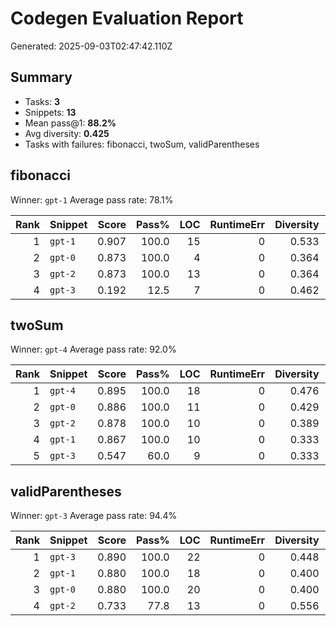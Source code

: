 # Codegen Evaluation Report
Generated: 2025-09-03T02:47:42.110Z

## Summary
- Tasks: **3**
- Snippets: **13**
- Mean pass@1: **88.2%**
- Avg diversity: **0.425**
- Tasks with failures: fibonacci, twoSum, validParentheses

## fibonacci
Winner: `gpt-1`
Average pass rate: 78.1%

| Rank | Snippet | Score | Pass% | LOC | RuntimeErr | Diversity | Consistency |
|----:|:-------|-----:|----:|----:|----------:|---------:|-----------:|
| 1 | `gpt-1` | 0.907 | 100.0 | 15 | 0 | 0.533 | 0.000 |
| 2 | `gpt-0` | 0.873 | 100.0 | 4 | 0 | 0.364 | 0.000 |
| 3 | `gpt-2` | 0.873 | 100.0 | 13 | 0 | 0.364 | 0.000 |
| 4 | `gpt-3` | 0.192 | 12.5 | 7 | 0 | 0.462 | 0.000 |

## twoSum
Winner: `gpt-4`
Average pass rate: 92.0%

| Rank | Snippet | Score | Pass% | LOC | RuntimeErr | Diversity | Consistency |
|----:|:-------|-----:|----:|----:|----------:|---------:|-----------:|
| 1 | `gpt-4` | 0.895 | 100.0 | 18 | 0 | 0.476 | 0.000 |
| 2 | `gpt-0` | 0.886 | 100.0 | 11 | 0 | 0.429 | 0.000 |
| 3 | `gpt-2` | 0.878 | 100.0 | 10 | 0 | 0.389 | 0.000 |
| 4 | `gpt-1` | 0.867 | 100.0 | 10 | 0 | 0.333 | 0.000 |
| 5 | `gpt-3` | 0.547 | 60.0 | 9 | 0 | 0.333 | 0.000 |

## validParentheses
Winner: `gpt-3`
Average pass rate: 94.4%

| Rank | Snippet | Score | Pass% | LOC | RuntimeErr | Diversity | Consistency |
|----:|:-------|-----:|----:|----:|----------:|---------:|-----------:|
| 1 | `gpt-3` | 0.890 | 100.0 | 22 | 0 | 0.448 | 0.000 |
| 2 | `gpt-1` | 0.880 | 100.0 | 18 | 0 | 0.400 | 0.000 |
| 3 | `gpt-0` | 0.880 | 100.0 | 20 | 0 | 0.400 | 0.000 |
| 4 | `gpt-2` | 0.733 | 77.8 | 13 | 0 | 0.556 | 0.000 |
